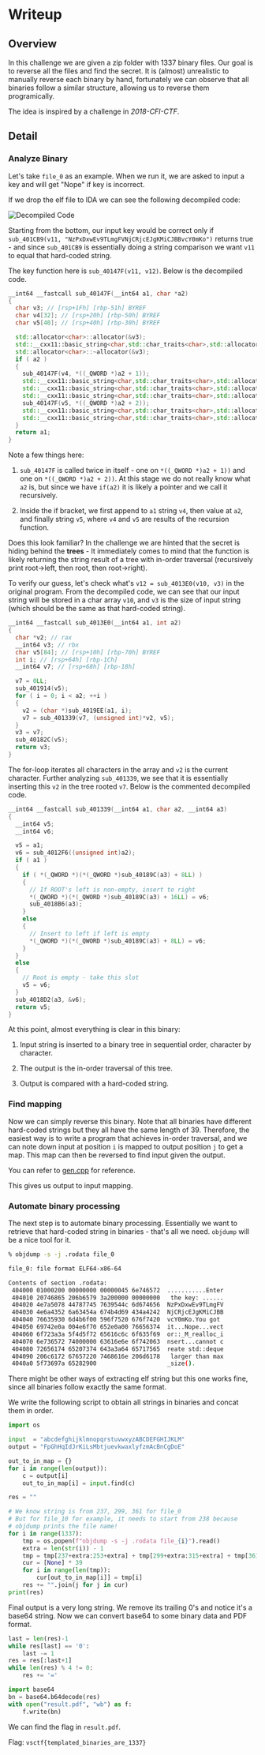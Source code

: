 # Writeup

## Overview

In this challenge we are given a zip folder with 1337 binary files. Our goal is to reverse all the files and find the secret. It is (almost) unrealistic to manually reverse each binary by hand, fortunately we can observe that all binaries follow a similar structure, allowing us to reverse them programically.

The idea is inspired by a challenge in *2018-CFI-CTF*.

## Detail

### Analyze Binary

Let's take `file_0` as an example. When we run it, we are asked to input a key and will get "Nope" if key is incorrect. 

If we drop the elf file to IDA we can see the following decompiled code:

![Decompiled Code](./images/1.png)

Starting from the bottom, our input key would be correct only if `sub_401CB9(v11, "NzPxDxwEv9TLmgFVNjCRjcEJgKMiCJBBvcY0mKo")` returns true - and since `sub_401CB9` is essentially doing a string comparison we want `v11` to equal that hard-coded string.

The key function here is `sub_40147F(v11, v12)`. Below is the decompiled code.

```cpp
__int64 __fastcall sub_40147F(__int64 a1, char *a2)
{
  char v3; // [rsp+1Fh] [rbp-51h] BYREF
  char v4[32]; // [rsp+20h] [rbp-50h] BYREF
  char v5[40]; // [rsp+40h] [rbp-30h] BYREF

  std::allocator<char>::allocator(&v3);
  std::__cxx11::basic_string<char,std::char_traits<char>,std::allocator<char>>::basic_string(a1, &unk_40400A, &v3);
  std::allocator<char>::~allocator(&v3);
  if ( a2 )
  {
    sub_40147F(v4, *((_QWORD *)a2 + 1));
    std::__cxx11::basic_string<char,std::char_traits<char>,std::allocator<char>>::operator+=(a1, v4);
    std::__cxx11::basic_string<char,std::char_traits<char>,std::allocator<char>>::~basic_string(v4);
    std::__cxx11::basic_string<char,std::char_traits<char>,std::allocator<char>>::operator+=(a1, (unsigned int)*a2);
    sub_40147F(v5, *((_QWORD *)a2 + 2));
    std::__cxx11::basic_string<char,std::char_traits<char>,std::allocator<char>>::operator+=(a1, v5);
    std::__cxx11::basic_string<char,std::char_traits<char>,std::allocator<char>>::~basic_string(v5);
  }
  return a1;
}
```

Note a few things here:

1. `sub_40147F` is called twice in itself - one on `*((_QWORD *)a2 + 1))` and one on `*((_QWORD *)a2 + 2))`. At this stage we do not really know what `a2` is, but since we have `if(a2)` it is likely a pointer and we call it recursively.

2. Inside the if bracket, we first append to `a1` string `v4`, then value at `a2`, and finally string `v5`, where `v4` and `v5` are results of the recursion function. 

Does this look familiar? In the challenge we are hinted that the secret is hiding behind the **trees** - It immediately comes to mind that the function is likely returning the string result of a tree with in-order traversal (recursively print root->left, then root, then root->right).

To verify our guess, let's check what's `v12 = sub_4013E0(v10, v3)` in the original program. From the decompiled code, we can see that our input string will be stored in a char array `v10`, and `v3` is the size of input string (which should be the same as that hard-coded string). 

```cpp
__int64 __fastcall sub_4013E0(__int64 a1, int a2)
{
  char *v2; // rax
  __int64 v3; // rbx
  char v5[84]; // [rsp+10h] [rbp-70h] BYREF
  int i; // [rsp+64h] [rbp-1Ch]
  __int64 v7; // [rsp+68h] [rbp-18h]

  v7 = 0LL;
  sub_401914(v5);
  for ( i = 0; i < a2; ++i )
  {
    v2 = (char *)sub_4019EE(a1, i);
    v7 = sub_401339(v7, (unsigned int)*v2, v5);
  }
  v3 = v7;
  sub_40182C(v5);
  return v3;
}
```

The for-loop iterates all characters in the array and `v2` is the current character. Further analyzing `sub_401339`, we see that it is essentially inserting this `v2` in the tree rooted `v7`. Below is the commented decompiled code.

```cpp
__int64 __fastcall sub_401339(__int64 a1, char a2, __int64 a3)
{
  __int64 v5;
  __int64 v6;

  v5 = a1;
  v6 = sub_4012F6((unsigned int)a2);
  if ( a1 )
  {
    if ( *(_QWORD *)(*(_QWORD *)sub_40189C(a3) + 8LL) )
    {
	  // If ROOT's left is non-empty, insert to right
      *(_QWORD *)(*(_QWORD *)sub_40189C(a3) + 16LL) = v6;
      sub_4018B6(a3);
    }
    else
    {
	  // Insert to left if left is empty
      *(_QWORD *)(*(_QWORD *)sub_40189C(a3) + 8LL) = v6;
    }
  }
  else
  {
	// Root is empty - take this slot
    v5 = v6;
  }
  sub_4018D2(a3, &v6);
  return v5;
}
```

At this point, almost everything is clear in this binary:

1. Input string is inserted to a binary tree in sequential order, character by character.

2. The output is the in-order traversal of this tree.

3. Output is compared with a hard-coded string.

### Find mapping

Now we can simply reverse this binary. Note that all binaries have different hard-coded strings but they all have the same length of 39. Therefore, the easiest way is to write a program that achieves in-order traversal, and we can note down input at position `i` is mapped to output position `j` to get a map. This map can then be reversed to find input given the output.

You can refer to [gen.cpp](/Binary/Binary%20Flood/gen.cpp) for reference.

This gives us output to input mapping.

### Automate binary processing

The next step is to automate binary processing. Essentially we want to retrieve that hard-coded string in binaries - that's all we need. `objdump` will be a nice tool for it.

```bash
% objdump -s -j .rodata file_0

file_0:	file format ELF64-x86-64

Contents of section .rodata:
 404000 01000200 00000000 00000045 6e746572  ...........Enter
 404010 20746865 206b6579 3a200000 00000000   the key: ......
 404020 4e7a5078 44787745 7639544c 6d674656  NzPxDxwEv9TLmgFV
 404030 4e6a4352 6a63454a 674b4d69 434a4242  NjCRjcEJgKMiCJBB
 404040 76635930 6d4b6f00 596f7520 676f7420  vcY0mKo.You got 
 404050 69742e0a 004e6f70 652e0a00 76656374  it...Nope...vect
 404060 6f723a3a 5f4d5f72 65616c6c 6f635f69  or::_M_realloc_i
 404070 6e736572 74000000 63616e6e 6f742063  nsert...cannot c
 404080 72656174 65207374 643a3a64 65717565  reate std::deque
 404090 206c6172 67657220 7468616e 206d6178   larger than max
 4040a0 5f73697a 65282900                    _size().
```

There might be other ways of extracting elf string but this one works fine, since all binaries follow exactly the same format.

We write the following script to obtain all strings in binaries and concat them in order.

```py
import os

input  = "abcdefghijklmnopqrstuvwxyzABCDEFGHIJKLM"
output = "FpGhHqIdJrKiLsMbtjuevkwaxlyfzmAcBnCgDoE"

out_to_in_map = {}
for i in range(len(output)):
	c = output[i]
	out_to_in_map[i] = input.find(c)

res = ""

# We know string is from 237, 299, 361 for file_0
# But for file_10 for example, it needs to start from 238 because
# objdump prints the file name!
for i in range(1337):
	tmp = os.popen(f"objdump -s -j .rodata file_{i}").read()
	extra = len(str(i)) - 1
	tmp = tmp[237+extra:253+extra] + tmp[299+extra:315+extra] + tmp[361+extra:368+extra]
	cur = [None] * 39
	for i in range(len(tmp)):
		cur[out_to_in_map[i]] = tmp[i]
	res += "".join(j for j in cur)
print(res)
```

Final output is a very long string. We remove its trailing 0's and notice it's a base64 string. Now we can convert base64 to some binary data and PDF format.

```py
last = len(res)-1
while res[last] == '0':
	last -= 1
res = res[:last+1]
while len(res) % 4 != 0:
	res += '='

import base64
bn = base64.b64decode(res)
with open("result.pdf", "wb") as f:
	f.write(bn)
```

We can find the flag in `result.pdf`.

Flag: `vsctf{templated_binaries_are_1337}`